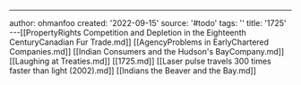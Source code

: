 ---
author: ohmanfoo
created: '2022-09-15'
source: '#todo'
tags: ''
title: '1725'
---[[PropertyRights Competition and Depletion in the Eighteenth CenturyCanadian Fur Trade.md]]
[[AgencyProblems in EarlyChartered Companies.md]]
[[Indian Consumers and the Hudson's BayCompany.md]]
[[Laughing at Treaties.md]]
[[1725.md]]
[[Laser pulse travels 300 times faster than light (2002).md]]
[[Indians the Beaver and the Bay.md]]
